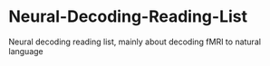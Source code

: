 # Neural-Decoding-Reading-List
Neural decoding reading list, mainly about decoding fMRI to natural language 
